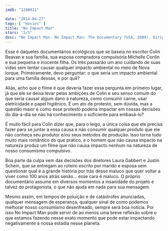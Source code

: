 ```yaml
---
imdb: "1280011"

date: "2014-04-27"
tags: [ "movies" ]
title: "No Impact Man"
stars: "3/5"
desc: "No Impact Man. No Impact Man: The Documentary (USA, 2009). Dirigido por Laura Gabbert, Justin Schein. Com Colin Beavan, Michelle Conlin."
---
```

Esse é daqueles documentários ecológicos que se baseia no escritor Colin Beavan e sua família, sua esposa compradora compulsória Michelle Conlin e sua pequena e inocente filha. Os três passarão um ano cuidando de suas vidas sem tentar causar qualquer impacto ambiental no meio de Nova Iorque. Primeiramente, devo perguntar: o que seria um impacto ambiental para uma família dessas, e por quê?

Aliás, acho que o filme é que deveria fazer essa pergunta em primeiro lugar, já que ele se deixa levar pelas ambições de Colin e seu senso comum do que seria causar algum dano à natureza, como consumir carne, usar eletricidade e papel higiênico. É um ato de protesto, sem dúvida, mas a questão maior é como esse protesto poderia impactar em nossas decisões do dia-a-dia se não há conhecimento o suficiente para embasá-lo?

É muito fácil para Colin dizer que, para o leigo, a única coisa que ele precisa fazer para se juntar a essa causa é não consumir qualquer produto que ele não conheça seu produtor e/ou seus métodos de produção. Isso torna tudo muito mais romântico do que prático, e o homem que não causa impacto na natureza produz um filme que não causa impacto nenhum na natureza de nosso consumismo compulsivo.

Boa parte da culpa vem das decisões dos diretores Laura Gabbert e Justin Schein, que se entregam ao roteiro escrito por marido e esposa sem questionar qual é a grande história por trás desse maluco que quer voltar a viver como 100 anos atrás senão... esse cara é maluco. O próprio documentário assume em diversos momentos a insanidade do projeto e talvez do protagonista, o que não ajuda em nada para sua mensagem.

Mesmo assim, em tempos de poluição e de catástrofes anunciadas, qualquer mensagem de esperança, qualquer sinal de como podemos melhorar nosso consumismo desenfreado, sempre será boa notícia. Por isso No Impact Man pode servir de ao menos uma breve reflexão sobre o que estamos fazendo nesse exato momento que pode estar impactando negativamente a nossa estadia nesse planeta.
